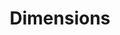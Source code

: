 ---
bigquery: https://console.cloud.google.com/bigquery?p=covid-19-dimensions-ai&page=table&d=data&t=publications
contributors: Digital Science, https://www.digital-science.com/
cost: Free for personal, non-commercial use.
description: Dimensions contains more than 100 million publications, ranging from
  articles published in scholarly journals, books and book chapters, to preprints
  and conference proceedings. All publications are contextualized with linked data
  sets, funding, publications, patents, clinical trials, and policy documents. You
  can also view associated categories, funders, institutions, and researcher profiles.
documentation: https://docs.dimensions.ai/bigquery/index.html
last_edit: Mon, 04 Apr 2022 19:04:00 GMT
location: https://www.dimensions.ai/products/free/
maintained_by: Digital Science, https://www.digital-science.com/
schema_fields: '[''open_access_categories_v2'', ''pmcid'', ''license'', ''funding_nzd'',
  ''metrics'', ''external_ids'', ''doi'', ''status'', ''associated_publication_arxiv_id'',
  ''acknowledgements'', ''gender'', ''eisbn'', ''arxiv_id'', ''types'', ''name'',
  ''ipcr'', ''family_members_ids'', ''conference'', ''funder_countries'', ''supporting_grant_ids'',
  ''embargo_date'', ''start_year'', ''acronym'', ''original_title'', ''funding_currency'',
  ''repository_id'', ''research_org_countries'', ''address'', ''current_assignee'',
  ''category_icrp_cso'', ''citations_count'', ''citation_string'', ''expiration_year'',
  ''open_access_categories'', ''categories'', ''category_sdg'', ''language'', ''granted_year'',
  ''linkout'', ''legal_events'', ''patent_ids'', ''acronyms'', ''investigators'',
  ''pages'', ''resulting_publication_ids'', ''funding_amount'', ''volume'', ''funding_jpy'',
  ''citations'', ''category_bra'', ''date'', ''title'', ''funder_org_state_codes'',
  ''original_assignee_orgs'', ''mesh_terms'', ''funding_details'', ''active_years'',
  ''publication_date'', ''reference_ids'', ''category_hrcs_rac'', ''date_inserted'',
  ''category_icrp_ct'', ''research_org_country_names'', ''original_assignee'', ''book_title'',
  ''funder_org_countries'', ''isbn'', ''category_hra'', ''resulting_publication_doi'',
  ''inventor_names'', ''created_date'', ''family_id'', ''assignee_orgs'', ''relationships'',
  ''jurisdiction'', ''date_online'', ''funder_org'', ''aliases'', ''legal_status'',
  ''subtitles'', ''funding_aud'', ''editors'', ''associated_publication_pmid'', ''priority_year'',
  ''funding_eur'', ''expiration_date'', ''kind'', ''cpc'', ''description'', ''registry'',
  ''filing_year'', ''date_modified'', ''mesh_headings'', ''labels'', ''date_print'',
  ''end_year'', ''abstract'', ''funder_orgs'', ''year'', ''research_org_state_names'',
  ''altmetrics'', ''cited_by_ids'', ''granted_date'', ''concepts'', ''publication_year'',
  ''proceedings_title'', ''repository_name'', ''application_number'', ''parent_id'',
  ''organisation_details'', ''date_imported_gbq'', ''foa_number'', ''type'', ''funding_cny'',
  ''email_address'', ''journal_lists'', ''researcher_ids'', ''priority_date'', ''start_date'',
  ''category_for'', ''category_rcdc'', ''original_assignee_countries'', ''source_id'',
  ''research_org_cities'', ''associated_publication_id'', ''date_normal'', ''funder_org_cities'',
  ''assignee_countries'', ''filing_date'', ''associated_grant_ids'', ''conditions'',
  ''category_hrcs_hc'', ''funding_cad'', ''wikipedia_url'', ''established'', ''interventions'',
  ''authors'', ''current_assignee_orgs'', ''links'', ''funder_org_acronyms'', ''brief_title'',
  ''current_assignee_countries'', ''funding_gbp'', ''publisher'', ''filing_status'',
  ''funding_chf'', ''research_org_state_codes'', ''journal'', ''research_org_city_names'',
  ''original_abstract'', ''publication_ids'', ''book_series_title'', ''repository_url'',
  ''phase'', ''id'', ''grant_number'', ''funding_usd'', ''associated_publication_doi'',
  ''research_orgs'', ''category_uoa'', ''clinical_trial_ids'', ''family_count'', ''issue'',
  ''end_date'', ''pmid'']'
shortname: dimensions
tags:
- scholarly literature
- patents
- funding
- clinical trials
- academic profiles
terms_of_use: 'Use of both the Dimensions COVID-19 dataset and full Dimensions dataset
  are subject to the Dimensions Terms of use: https://www.dimensions.ai/policies-terms-legal '
title: Dimensions
uuid: dcff88bd-fe6b-4fdb-8159-809bf9d7bc1c
---